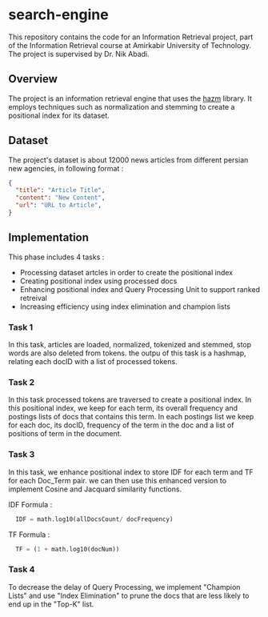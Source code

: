 # search-engine

This repository contains the code for an Information Retrieval project, part of the Information Retrieval course at Amirkabir University of Technology.
The project is supervised by Dr. Nik Abadi.

## Overview

The project is an information retrieval engine that uses the [hazm](https://github.com/roshan-research/hazm.git) library. It employs techniques such as normalization and stemming to create a positional index for its dataset.

## Dataset
The project's dataset is about 12000 news articles from different persian new agencies, in following format : 

```json
{
  "title": "Article Title",
  "content": "New Content",
  "url": "URL to Article",
}
```

## Implementation
This phase includes 4 tasks : 

- Processing dataset artcles in order to create the positional index
- Creating positional index using processed docs
- Enhancing positional index and Query Processing Unit to support ranked retreival
- Increasing efficiency using index elimination and champion lists



### Task 1
In this task, articles are loaded, normalized, tokenized and stemmed, stop words are also deleted from tokens.
the outpu of this task is a hashmap, relating each docID with a list of processed tokens.

### Task 2
In this task processed tokens are traversed to create a positional index. In this positional index,
we keep for each term, its overall frequency and postings lists of docs that contains this term.
In each postings list we keep for each doc, its docID, frequency of the term in the doc and a list of positions of term in the document.

### Task 3
In this task, we enhance positional index to store IDF for each term and TF for each Doc_Term pair.
we can then use this enhanced version to implement Cosine and Jacquard similarity functions. <br>

IDF Formula :
```python
  IDF = math.log10(allDocsCount/ docFrequency)
```
TF Formula :
```python
  TF = (1 + math.log10(docNum))
```

### Task 4
To decrease the delay of Query Processing, we implement "Champion Lists" and use "Index Elimination"
to prune the docs that are less likely to end up in the "Top-K" list.
